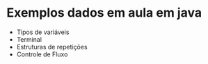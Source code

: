 # Exemplos dados em aula em java
- Tipos de variáveis
- Terminal
- Estruturas de repetições
- Controle de Fluxo

